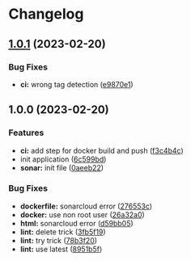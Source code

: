 # Changelog

## [1.0.1](https://github.com/bdronneau/memoriesbox/compare/v1.0.0...v1.0.1) (2023-02-20)


### Bug Fixes

* **ci:** wrong tag detection ([e9870e1](https://github.com/bdronneau/memoriesbox/commit/e9870e1688b252d0829e640fa4a7f0c1bdd6aab0))

## 1.0.0 (2023-02-20)


### Features

* **ci:** add step for docker build and push ([f3c4b4c](https://github.com/bdronneau/memoriesbox/commit/f3c4b4c5fa1143f67d17ee003f891d11c603abcd))
* init application ([6c599bd](https://github.com/bdronneau/memoriesbox/commit/6c599bd01c246d4b2548f95ce466f7228e647a84))
* **sonar:** init file ([0aeeb22](https://github.com/bdronneau/memoriesbox/commit/0aeeb228171b0f49084425bfc11576bdf00aab27))


### Bug Fixes

* **dockerfile:** sonarcloud error ([276553c](https://github.com/bdronneau/memoriesbox/commit/276553cb3ea92749a6cbd89323347caffbd7e96e))
* **docker:** use non root user ([26a32a0](https://github.com/bdronneau/memoriesbox/commit/26a32a0fef00dec0eaeef0fb42306e78dfde5dee))
* **html:** sonarcloud error ([d59bb05](https://github.com/bdronneau/memoriesbox/commit/d59bb05557f6d36494e959cc31f5953aadac183c))
* **lint:** delete trick ([3fb5f19](https://github.com/bdronneau/memoriesbox/commit/3fb5f19d84a42c96178ca4e96f006596b42c2e48))
* **lint:** try trick ([78b3f20](https://github.com/bdronneau/memoriesbox/commit/78b3f20077edfc668976e592d16fc633e7d7af98))
* **lint:** use latest ([8951b5f](https://github.com/bdronneau/memoriesbox/commit/8951b5f80856969e63fc9148944a901ef7a6d0d4))
